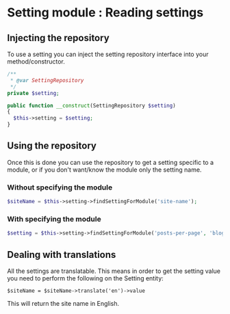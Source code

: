 # Setting module : Reading settings


## Injecting the repository


To use a setting you can inject the setting repository interface into your method/constructor.

``` php
/**
 * @var SettingRepository
 */
private $setting;

public function __construct(SettingRepository $setting)
{
  $this->setting = $setting;
}
```

## Using the repository

Once this is done you can use the repository to get a setting specific to a module, or if you don't want/know the module only the setting name.

### Without specifying the module

``` php
$siteName = $this->setting->findSettingForModule('site-name');
```

### With specifying the module


``` php
$setting = $this->setting->findSettingForModule('posts-per-page', 'blog');
```


## Dealing with translations

All the settings are translatable. This means in order to get the setting value you need to perform the following on the Setting entity:

```
$siteName = $siteName->translate('en')->value
```
This will return the site name in English.

